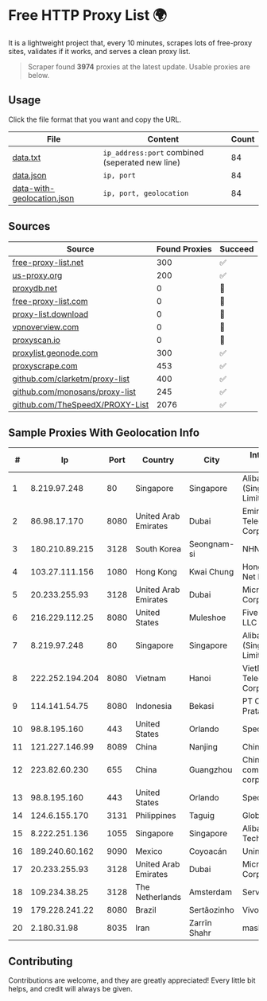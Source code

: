 
# Free HTTP Proxy List 🌍

It is a lightweight project that, every 10 minutes, scrapes lots of free-proxy sites, validates if it works, and serves a clean proxy list.


> Scraper found **3974** proxies at the latest update. Usable proxies are below.

## Usage

Click the file format that you want and copy the URL.


|File|Content|Count|
|----|-------|-----|
|[data.txt](https://raw.githubusercontent.com/themiralay/Proxy-List-World/master/data.txt)|`ip_address:port` combined (seperated new line)|84|
|[data.json](https://raw.githubusercontent.com/themiralay/Proxy-List-World/master/data.json)|`ip, port`|84|
|[data-with-geolocation.json](https://raw.githubusercontent.com/themiralay/Proxy-List-World/master/data-with-geolocation.json)|`ip, port, geolocation`|84|

## Sources

|Source|Found Proxies|Succeed|
|------|-------------|-------|
|[free-proxy-list.net](https://free-proxy-list.net)|300|✅|
|[us-proxy.org](https://www.us-proxy.org)|200|✅|
|[proxydb.net](http://proxydb.net)|0|🚫|
|[free-proxy-list.com](https://free-proxy-list.com/?page=&port=&type%5B%5D=http&type%5B%5D=https&up_time=0&search=Search)|0|🚫|
|[proxy-list.download](https://www.proxy-list.download/HTTP)|0|🚫|
|[vpnoverview.com](https://vpnoverview.com/privacy/anonymous-browsing/free-proxy-servers)|0|🚫|
|[proxyscan.io](https://www.proxyscan.io)|0|🚫|
|[proxylist.geonode.com](https://proxylist.geonode.com/api/proxy-list?limit=300&page=1&sort_by=lastChecked&sort_type=desc&protocols=http,https)|300|✅|
|[proxyscrape.com](https://api.proxyscrape.com/v2/?request=displayproxies&protocol=http&timeout=10000&country=all&ssl=all&anonymity=all)|453|✅|
|[github.com/clarketm/proxy-list](https://raw.githubusercontent.com/clarketm/proxy-list/master/proxy-list-raw.txt)|400|✅|
|[github.com/monosans/proxy-list](https://raw.githubusercontent.com/monosans/proxy-list/main/proxies/http.txt)|245|✅|
|[github.com/TheSpeedX/PROXY-List](https://raw.githubusercontent.com/TheSpeedX/PROXY-List/master/http.txt)|2076|✅|


## Sample Proxies With Geolocation Info

|#|Ip|Port|Country|City|Internet Service Provider|
|-|--|----|-------|----|-------------------------|
|1|8.219.97.248|80|Singapore|Singapore|Alibaba Cloud (Singapore) Private Limited|
|2|86.98.17.170|8080|United Arab Emirates|Dubai|Emirates Telecommunications Corporation|
|3|180.210.89.215|3128|South Korea|Seongnam-si|NHNCLOUD|
|4|103.27.111.156|1080|Hong Kong|Kwai Chung|Hong Kong San Ai Net Int'l Limited|
|5|20.233.255.93|3128|United Arab Emirates|Dubai|Microsoft Corporation|
|6|216.229.112.25|8080|United States|Muleshoe|Five Area Systems, LLC|
|7|8.219.97.248|80|Singapore|Singapore|Alibaba Cloud (Singapore) Private Limited|
|8|222.252.194.204|8080|Vietnam|Hanoi|VietNam Post and Telecom Corporation|
|9|114.141.54.75|8080|Indonesia|Bekasi|PT Cyberplus Media Pratama|
|10|98.8.195.160|443|United States|Orlando|Spectrum|
|11|121.227.146.99|8089|China|Nanjing|China Telecom|
|12|223.82.60.230|655|China|Guangzhou|China Mobile communications corporation|
|13|98.8.195.160|443|United States|Orlando|Spectrum|
|14|124.6.155.170|3131|Philippines|Taguig|Globe Telecom|
|15|8.222.251.136|1055|Singapore|Singapore|Alibaba (US) Technology Co., Ltd.|
|16|189.240.60.162|9090|Mexico|Coyoacán|Uninet S.A. de C.V.|
|17|20.233.255.93|3128|United Arab Emirates|Dubai|Microsoft Corporation|
|18|109.234.38.25|3128|The Netherlands|Amsterdam|Servers Tech Fzco|
|19|179.228.241.22|8080|Brazil|Sertãozinho|Vivo|
|20|2.180.31.98|8035|Iran|Zarrīn Shahr|mashhad|



## Contributing

Contributions are welcome, and they are greatly appreciated! Every
little bit helps, and credit will always be given.

